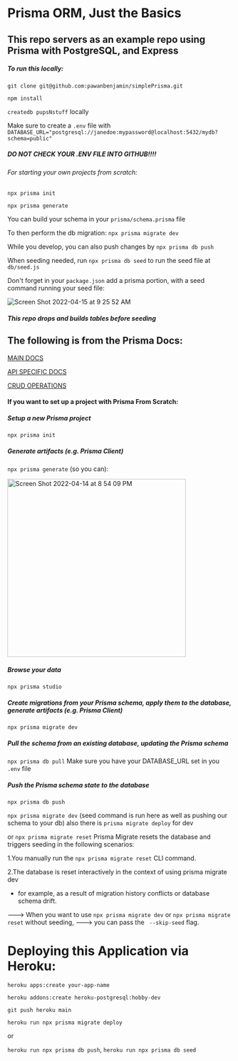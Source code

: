 # Prisma ORM, Just the Basics

## This repo servers as an example repo using Prisma with PostgreSQL, and Express

##### To run this locally:

```git clone git@github.com:pawanbenjamin/simplePrisma.git```

```npm install```

 ```createdb pupsNstuff``` locally

Make sure to create a ```.env``` file with
```DATABASE_URL="postgresql://janedoe:mypassword@localhost:5432/mydb?schema=public"```

##### DO NOT CHECK YOUR .ENV FILE INTO GITHUB!!!!

###### For starting your own projects from scratch:

  ```npx prisma init```

   ```npx prisma generate```

You can build your schema in your ```prisma/schema.prisma``` file

To then perform the db migration:
```npx prisma migrate dev```

While you develop, you can also push changes by
```npx prisma db push```

When seeding needed, run ```npx prisma db seed``` to run the seed file at ```db/seed.js```

Don't forget in your `package.json` add a prisma portion, with a seed command running your seed file:

![Screen Shot 2022-04-15 at 9 25 52 AM](https://user-images.githubusercontent.com/62716484/163576247-97c3d2dc-c251-425f-a102-df544a15791d.png)

##### This repo drops and builds tables before seeding

## The following is from the Prisma Docs:

[MAIN DOCS](https://www.prisma.io/docs/)


[API SPECIFIC DOCS](https://www.prisma.io/docs/reference/api-reference/prisma-client-reference)


[CRUD OPERATIONS](https://www.prisma.io/docs/concepts/components/prisma-client/crud)


#### If you want to set up a project with Prisma From Scratch:
##### Setup a new Prisma project
  ```npx prisma init```

##### Generate artifacts (e.g. Prisma Client)
  ```npx prisma generate```
  (so you can):
  
<img width="400" alt="Screen Shot 2022-04-14 at 8 54 09 PM" src="https://user-images.githubusercontent.com/62716484/163500929-976423a9-7a2b-4144-a768-5db6c2fd3a08.png">


##### Browse your data
  ```npx prisma studio```

##### Create migrations from your Prisma schema, apply them to the database, generate artifacts (e.g. Prisma Client)
  ```npx prisma migrate dev```
  
 ##### Pull the schema from an existing database, updating the Prisma schema
  ```npx prisma db pull```
Make sure you have your DATABASE_URL set in you ```.env``` file

##### Push the Prisma schema state to the database
  ```npx prisma db push```

```npx prisma migrate dev``` (seed command is run here as well as pushing our schema to your db)
also there is ```prisma migrate deploy``` for dev

or ```npx prisma migrate reset```
Prisma Migrate resets the database and triggers seeding in the following scenarios:

1.You manually run the ```npx prisma migrate reset``` CLI command.

2.The database is reset interactively in the context of using prisma migrate dev 
   - for example, as a result of migration history conflicts or database schema drift.

---> When you want to use ```npx prisma migrate dev``` or ```npx prisma migrate reset``` without seeding, 
---> you can pass the ``` --skip-seed``` flag.



# Deploying this Application via Heroku:

```heroku apps:create your-app-name```

```heroku addons:create heroku-postgresql:hobby-dev```

```git push heroku main```

```heroku run npx prisma migrate deploy```

or 

```heroku run npx prisma db push```,
```heroku run npx prisma db seed```

